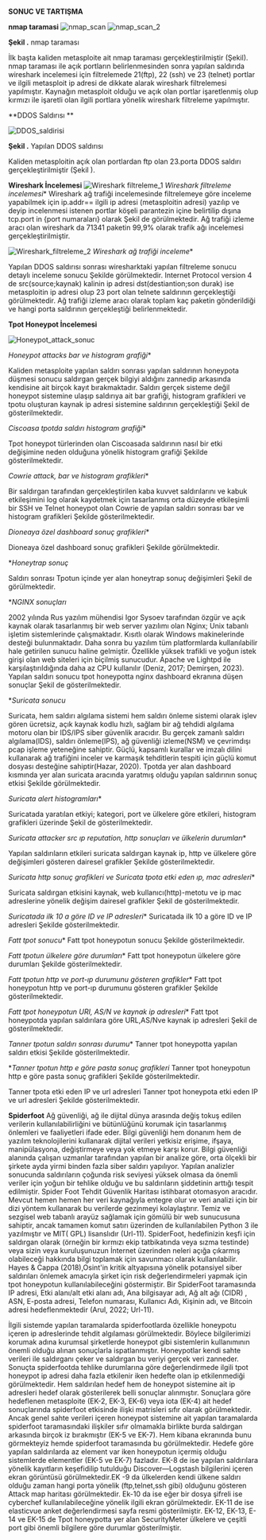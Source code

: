 **SONUC VE TARTIŞMA**

**nmap taramasi**
![nmap_scan](https://github.com/user-attachments/assets/e8418f29-556d-4f40-aa15-06cb04912b0b)
![nmap_scan_2](https://github.com/user-attachments/assets/0581ee2a-06af-49ce-9a87-178922f46203)

**Şekil .** nmap taraması

İlk başta kaliden metasploite ait nmap taraması gerçekleştirilmiştir (Şekil). nmap taraması ile açık portların  belirlenmesinden sonra  yapılan saldırıda wireshark incelemesi için filtrelemede 21(ftp), 22 (ssh) ve 23 (telnet) portlar ve ilgili metasploit ip adresi de dikkate alarak wireshark filtrelemesi yapılmıştır. Kaynağın metasploit olduğu ve açık olan portlar işaretlenmiş olup kırmızı ile işaretli olan ilgili portlara yönelik wireshark filtreleme yapılmıştır.

**DDOS Saldırısı **

![DDOS_saldirisi](https://github.com/user-attachments/assets/615a30c0-b62c-4c6e-a811-031fb331fff0)

**Şekil .** Yapılan DDOS saldırısı

Kaliden metasploitin açık olan portlardan ftp olan 23.porta DDOS saldırı gerçekleştirilmiştir (Şekil ).

**Wireshark İncelemesi**
![Wireshark filtreleme_1](https://github.com/user-attachments/assets/b1a895bb-d601-4ba0-b2d9-1a2710ddac09)
*Wireshark filtreleme incelemesi**
Wireshark ağ trafiği incelemesinde filtrelemeye göre inceleme yapabilmek için ip.addr== ilgili ip adresi (metasploitin adresi) yazılıp ve deyip incelenmesi istenen portlar köşeli parantezin içine belirtilip dışına tcp.port in {port numaraları} olarak Şekil de görülmektedir. Ağ trafiği izleme aracı olan wireshark da 71341 paketin 99,9% olarak trafik ağı incelemesi gerçekleştirilmiştir.

![Wireshark_filtreleme_2](https://github.com/user-attachments/assets/35990928-b1e6-4a9a-b09c-2ff16195d66b)
*Wireshark ağ trafiği inceleme**

Yapılan DDOS saldırısı sonrası wiresharktaki yapılan filtreleme sonucu detaylı inceleme sonucu Şekilde görülmektedir. Internet Protocol version 4 de src(source;kaynak) kalinin ip adresi dst(destiantion;son durak) ise metasploitin ip adresi olup 23 port olan telnete saldırının gerçekleştiği görülmektedir. 
Ağ trafiği izleme aracı olarak toplam kaç paketin gönderildiği ve hangi porta saldırının gerçekleştiği belirlenmektedir. 

**Tpot Honeypot İncelemesi**

![Honeypot_attack_sonuc](https://github.com/user-attachments/assets/5ec8b514-5902-4afd-b67a-bd91cdcd2172)

*Honeypot attacks bar ve histogram grafiği**

Kaliden metasploite yapılan saldırı sonrası yapılan saldırının honeypota düşmesi sonucu saldırgan gerçek bilgiyi aldığını zannedip arkasında kendisine ait birçok kayıt bırakmaktadır. Saldırı gerçek sisteme değil honeypot sistemine ulaşıp saldırıya ait bar grafiği, histogram grafikleri ve tpotu oluşturan kaynak ip adresi sistemine saldırının gerçekleştiği Şekil  de gösterilmektedir.






*Ciscoasa tpotda saldırı histogram grafiği**

Tpot honeypot türlerinden olan Ciscoasada saldırının nasıl bir etki değişimine neden olduğuna yönelik histogram grafiği Şekilde gösterilmektedir.







*Cowrie attack, bar ve histogram grafikleri**

Bir saldırgan tarafından gerçekleştirilen kaba kuvvet saldırılarını ve kabuk etkileşimini log olarak kaydetmek için tasarlanmış orta düzeyde etkileşimli bir SSH ve Telnet honeypot olan Cowrie de yapılan saldırı sonrası  bar ve histogram grafikleri Şekilde gösterilmektedir.





*Dioneaya özel dashboard sonuç grafikleri**

Dioneaya özel dashboard sonuç grafikleri Şekilde görülmektedir.






**Honeytrap sonuç*

Saldırı sonrası Tpotun içinde yer alan honeytrap sonuç değişimleri Şekil de görülmektedir.







**NGINX sonuçları*

2002 yılında Rus yazılım mühendisi Igor Sysoev tarafından özgür ve açık kaynak olarak tasarlanmış bir web server yazılımı olan Nginx; Unix tabanlı işletim sistemlerinde çalışmaktadır. Kısıtlı olarak Windows makinelerinde desteği bulunmaktadır. Daha sonra bu yazılım tüm platformlarda kullanılabilir hale getirilen sunucu haline gelmiştir. Özellikle yüksek trafikli ve yoğun istek girişi olan web siteleri için biçilmiş sunucudur. Apache ve Lightpd ile karşılaştırıldığında daha az CPU kullanılır (Deniz, 2017; Demirşen, 2023). Yapılan saldırı sonucu tpot honeypotta nginx dashboard ekranına düşen sonuçlar Şekil de gösterilmektedir.






**Suricata sonucu*

Suricata, hem saldırı algılama sistemi hem saldırı önleme sistemi olarak işlev gören ücretsiz, açık kaynak kodlu hızlı, sağlam bir ağ tehdidi algılama motoru olan bir IDS/IPS siber güvenlik aracıdır. Bu gerçek zamanlı saldırı algılama(IDS), saldırı önleme(IPS), ağ güvenliği izleme(NSM) ve çevrimdışı pcap işleme yeteneğine sahiptir. Güçlü, kapsamlı kurallar ve imzalı dilini kullanarak ağ trafiğini inceler ve karmaşık tehditlerin tespiti için güçlü komut dosyası desteğine sahiptir(Hazar, 2020). Tpotda yer alan dashboard kısmında yer alan suricata aracında yaratmış olduğu yapılan saldırının sonuç etkisi Şekilde görülmektedir.






*Suricata alert histogramları**

Suricatada yaratılan etkiyi; kategori, port ve ülkelere göre etkileri, histogram grafikleri üzerinde Şekil de gösterilmektedir.








*Suricata attacker src ıp reputation, http sonuçları ve ülkelerin durumları**

Yapılan saldırıların etkileri suricata saldırgan kaynak ip, http ve ülkelere göre değişimleri gösteren dairesel grafikler Şekilde gösterilmektedir.









*Suricata http sonuç grafikleri ve Suricata tpota etki eden ıp, mac adresleri**

Suricata saldırgan etkisini kaynak, web kullanıcı(http)-metotu ve ip mac adreslerine yönelik değişim dairesel grafikler Şekil de gösterilmektedir.







*Suricatada ilk 10 a göre ID ve IP adresleri**
Suricatada ilk 10 a göre ID ve IP adresleri Şekilde gösterilmektedir.






*Fatt tpot sonucu**
Fatt tpot honeypotun sonucu Şekilde gösterilmektedir.







*Fatt tpotun ülkelere göre durumları**
Fatt tpot honeypotun ülkelere göre durumları Şekilde gösterilmektedir.





*Fatt tpotun http ve port-ıp durumunu gösteren grafikler**
Fatt tpot honeypotun http ve port-ıp durumunu gösteren grafikler Şekilde gösterilmektedir.







*Fatt tpot honeypotun URI, AS/N ve kaynak ip adresleri**
Fatt tpot honeypotda yapılan saldırılara göre URL,AS/Nve kaynak ip adresleri Şekil de gösterilmektedir.






*Tanner tpotun saldırı sonrası durumu**
Tanner tpot honeypotta yapılan saldırı etkisi Şekilde gösterilmektedir.  





**Tanner tpotun http e göre pasta sonuç grafikleri*
Tanner tpot honeypotun http e göre pasta sonuç grafikleri Şekilde gösterilmektedir.








Tanner tpota etki eden  IP ve url adresleri
Tanner tpot honeypota etki eden IP ve url adresleri Şekilde gösterilmektedir.




**Spiderfoot**
Ağ güvenliği, ağ ile dijital dünya arasında değiş tokuş edilen verilerin kullanılabilirliğini ve bütünlüğünü korumak için tasarlanmış önlemleri ve faaliyetleri ifade eder. Bilgi güvenliği hem donanım hem de yazılım teknolojilerini kullanarak dijital verileri yetkisiz erişime, ifşaya, manipülasyona, değiştirmeye veya yok etmeye karşı korur.  Bilgi güvenliği alanında çalışan uzmanlar tarafından yapılan bir analize göre, orta ölçekli bir şirkete ayda yirmi binden fazla siber saldırı yapılıyor. Yapılan analizler sonucunda saldırıların çoğunda risk seviyesi yüksek olmasa da önemli veriler için yoğun bir tehlike olduğu ve bu saldırıların şiddetinin arttığı tespit edilmiştir.  Spider Foot Tehdit Güvenlik Haritası istihbarat otomasyon aracıdır.  Mevcut hemen hemen her veri kaynağıyla entegre olur ve veri analizi için bir dizi yöntem kullanarak bu verilerde gezinmeyi kolaylaştırır. Temiz ve sezgisel web tabanlı arayüz sağlamak için gömülü bir web sunucusuna sahiptir, ancak tamamen komut satırı üzerinden de kullanılabilen Python 3 ile yazılmıştır ve MIT( GPL) lisanslıdır (Url-11). SpiderFoot, hedefinizin keşfi için saldırgan olarak (örneğin bir kırmızı ekip tatbikatında veya sızma testinde) veya sizin veya kuruluşunuzun İnternet üzerinden neleri açığa çıkarmış olabileceği hakkında bilgi toplamak için savunmacı olarak kullanılabilir. Hayes & Cappa (2018),Osint'in kritik altyapısına yönelik potansiyel siber saldırıları önlemek amacıyla şirket için risk değerlendirmeleri yapmak için tpot honeypotun kullanılabileceğini göstermiştir. Bir SpiderFoot taramasında IP adresi, Etki alanı/alt etki alanı adı, Ana bilgisayar adı, Ağ alt ağı (CIDR) , ASN, E-posta adresi, Telefon numarası, Kullanıcı Adı, Kişinin adı, ve Bitcoin adresi hedeflenmektedir (Arul, 2022; Url-11). 








İlgili sistemde yapılan taramalarda spiderfootlarda özellikle honeypotu içeren ip adreslerinde tehdit algılaması görülmektedir. Böylece bilgilerimizi korumak adına kurumsal şirketlerde honeypot gibi sistemlerin kullanımının önemli olduğu alınan sonuçlarla ispatlanmıştır. Honeypotlar kendi sahte verileri ile saldırganı çeker ve saldırgan bu veriyi gerçek veri zanneder. Sonuçta spiderfootda tehlike durumlarına göre değerlendirmede ilgili tpot honeypot ip adresi  daha fazla etkilenir iken hedefte olan ip etkilenmediği görülmektedir. Hem saldırılan hedef hem de honeypot sistemine ait ip adresleri hedef olarak gösterilerek belli sonuçlar alınmıştır. Sonuçlara göre hedeflenen metasploite (EK-2, EK-3, EK-6)  veya iota (EK-4) ait hedef sonuçlarında spiderfoot etkisinde ilişki matrisleri sıfır olarak görülmektedir. Ancak genel sahte verileri içeren honeypot sistemine ait yapılan taramalarda spiderfoot taramasındaki ilişkiler sıfır olmamakla birlikte burda saldırgan arkasında birçok iz bırakmıştır (EK-5 ve EK-7). Hem kibana ekranında bunu görmekteyiz hemde spiderfoot taramasında bu görülmektedir. Hedefe göre yapılan saldırılarda az element var iken honeypotun içermiş olduğu sistemlerde elementler (EK-5 ve EK-7) fazladır. EK-8 de ise yapılan saldırılara yönelik kayıtların keşefidilip tutulduğu Discover—Logstash bilgilerini içeren ekran görüntüsü görülmektedir.EK -9 da ülkelerden kendi ülkene saldırı olduğu zaman hangi porta yönelik (ftp,telnet,ssh gibi) olduğunu gösteren Attack map haritası görülmektedir. Ek-10 da ise eğer bir dosya şifreli ise cyberchef kullanılabileceğine yönelik ilgili ekran görülmektedir. EK-11 de ise elasticvue anket değerlendirmesi sayfa resmi gösterilmiştir. EK-12, EK-13, E-14 ve EK-15 de Tpot honeypotta yer alan SecurityMeter ülkelere ve çeşitli port gibi önemli bilgilere göre durumlar gösterilmiştir.


